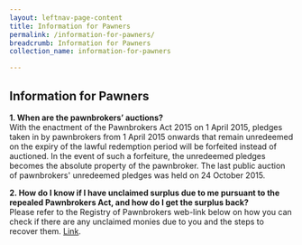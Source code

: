 ```yaml
---
layout: leftnav-page-content
title: Information for Pawners
permalink: /information-for-pawners/
breadcrumb: Information for Pawners
collection_name: information-for-pawners

---
```


Information for Pawners
---
**1. When are the pawnbrokers’ auctions?**<br>
With the enactment of the Pawnbrokers Act 2015 on 1 April 2015, pledges taken in by pawnbrokers from 1 April 2015 onwards that remain unredeemed on the expiry of the lawful redemption period will be forfeited instead of auctioned. In the event of such a forfeiture, the unredeemed pledges becomes the absolute property of the pawnbroker. The last public auction of pawnbrokers' unredeemed pledges was held on 24 October 2015. 

**2. How do I know if I have unclaimed surplus due to me pursuant to the repealed Pawnbrokers Act, and how do I get the surplus back?**<br>
Please refer to the Registry of Pawnbrokers web-link below on how you can check if there are any unclaimed monies due to you and the steps to recover them. [Link](/_information-for-pawners/2-unclaimed-monies.md).
